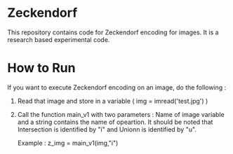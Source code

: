 # Zeckendorf
This repository contains code for Zeckendorf encoding for images. It is a research based experimental code.

# How to Run
If you want to execute Zeckendorf encoding on an image, do the following :
1)  Read that image and store in a variable ( img = imread('test.jpg')    )
2)  Call the function main_v1 with two parameters : Name of image variable and a string contains the name of opeartion. It should be noted that Intersection is identified by "i" and Unionn is identified by "u". 

     Example : z_img = main_v1(img,"i")
